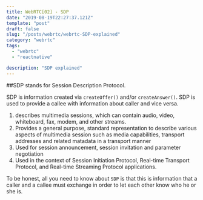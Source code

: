 ```yaml
---
title: WebRTC[02] - SDP
date: "2019-08-19T22:27:37.121Z"
template: "post"
draft: false
slug: "/posts/webrtc/webrtc-SDP-explained"
category: "webrtc"
tags:
  - "webrtc"
  - "reactnative"

description: "SDP explained"
---
```


##SDP stands for Session Description Protocol.

SDP is information created via `createOffer()` and/or `createAnswer()`. SDP is used to provide a callee with information about caller and vice versa.

1. describes multimedia sessions, which can contain audio, video, whiteboard, fax, modem, and other streams.
2. Provides a general purpose, standard representation to describe various aspects of multimedia session such as media capabilities, transport addresses and related matadata in a transport manner
3. Used for session announcement, session invitation and parameter negotiation
4. Used in the context of Session Initiation Protocol, Real-time Transport Protocol, and Real-time Streaming Protocol applications.

To be honest, all you need to know about `SDP` is that this is information that a caller and a callee must exchange in order to let each other know who he or she is.
